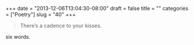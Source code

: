 +++
date = "2013-12-06T13:04:30-08:00"
draft = false
title = ""
categories = ["Poetry"]
slug = "40"
+++

<blockquote class='short'>There’s a cadence to your kisses.</blockquote>

<div class='attribution'>six words.</div>
